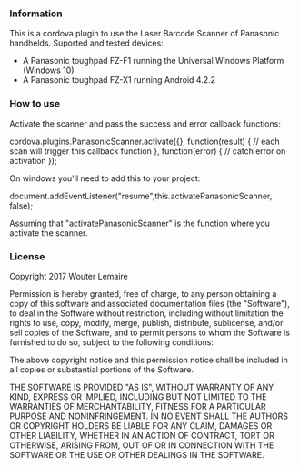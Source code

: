 <h3>Information</h3>
This is a cordova plugin to use the Laser Barcode Scanner of Panasonic handhelds. Suported and tested devices:
<ul>
<li>A Panasonic toughpad FZ-F1 running the Universal Windows Platform (Windows 10)</li>
<li>A Panasonic toughpad FZ-X1 running Android 4.2.2</li>
</ul>

<h3>How to use</h3>

Activate the scanner and pass the success and error callback functions:

cordova.plugins.PanasonicScanner.activate({}, function(result) {
// each scan will trigger this callback function
}, function(error) {
// catch error on activation
});

On windows you'll need to add this to your project:

document.addEventListener("resume",this.activatePanasonicScanner, false);

Assuming that "activatePanasonicScanner" is the function where you activate the scanner.


<h3>License</h3>
Copyright 2017 Wouter Lemaire

Permission is hereby granted, free of charge, to any person obtaining a copy of this software and associated documentation files (the "Software"), to deal in the Software without restriction, including without limitation the rights to use, copy, modify, merge, publish, distribute, sublicense, and/or sell copies of the Software, and to permit persons to whom the Software is furnished to do so, subject to the following conditions:

The above copyright notice and this permission notice shall be included in all copies or substantial portions of the Software.

THE SOFTWARE IS PROVIDED "AS IS", WITHOUT WARRANTY OF ANY KIND, EXPRESS OR IMPLIED, INCLUDING BUT NOT LIMITED TO THE WARRANTIES OF MERCHANTABILITY, FITNESS FOR A PARTICULAR PURPOSE AND NONINFRINGEMENT. IN NO EVENT SHALL THE AUTHORS OR COPYRIGHT HOLDERS BE LIABLE FOR ANY CLAIM, DAMAGES OR OTHER LIABILITY, WHETHER IN AN ACTION OF CONTRACT, TORT OR OTHERWISE, ARISING FROM, OUT OF OR IN CONNECTION WITH THE SOFTWARE OR THE USE OR OTHER DEALINGS IN THE SOFTWARE.
